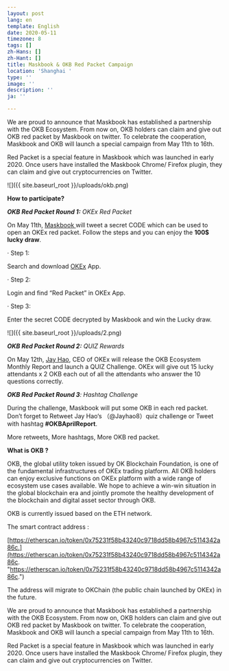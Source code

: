 ```yaml
---
layout: post
lang: en
template: English
date: 2020-05-11
timezone: 8
tags: []
zh-Hans: []
zh-Hant: []
title: Maskbook & OKB Red Packet Campaign
location: 'Shanghai '
type: ''
image: ''
description: ''
ja: ''

---
```

We are proud to announce that Maskbook has established a partnership with the OKB Ecosystem. From now on, OKB holders can claim and give out OKB red packet by Maskbook on twitter. To celebrate the cooperation, Maskbook and OKB will launch a special campaign from May 11th to 16th.

Red Packet is a special feature in Maskbook which was launched in early 2020. Once users have installed the Maskbook Chrome/ Firefox plugin, they can claim and give out cryptocurrencies on Twitter.

![]({{ site.baseurl_root }}/uploads/okb.png)

**How to participate?**

**_OKB Red Packet Round 1:_** _OKEx Red Packet_

On May 11th, [Maskbook ](https://twitter.com/realmaskbook)will tweet a secret CODE which can be used to open an OKEx red packet. Follow the steps and you can enjoy the **100$ lucky draw**.

· Step 1:

Search and download [OKEx](https://www.okex.com/) App.

· Step 2:

Login and find “Red Packet” in OKEx App.

· Step 3:

Enter the secret CODE decrypted by Maskbook and win the Lucky draw.

![]({{ site.baseurl_root }}/uploads/2.png)

**_OKB Red Packet Round 2:_** _QUIZ Rewards_

On May 12th, [Jay Hao](https://twitter.com/JayHao8), CEO of OKEx will release the OKB Ecosystem Monthly Report and launch a QUIZ Challenge. OKEx will give out 15 lucky attendants x 2 OKB each out of all the attendants who answer the 10 questions correctly.

**_OKB Red Packet Round 3_**_: Hashtag Challenge_

During the challenge, Maskbook will put some OKB in each red packet. Don’t forget to Retweet Jay Hao‘s （@Jayhao8）quiz challenge or Tweet with hashtag **#OKBAprilReport**.

More retweets, More hashtags, More OKB red packet.

**What is OKB ?**

OKB, the global utility token issued by OK Blockchain Foundation, is one of the fundamental infrastructures of OKEx trading platform. All OKB holders can enjoy exclusive functions on OKEx platform with a wide range of ecosystem use cases available. We hope to achieve a win-win situation in the global blockchain era and jointly promote the healthy development of the blockchain and digital asset sector through OKB.

OKB is currently issued based on the ETH network.

The smart contract address :

[https://etherscan.io/token/0x75231f58b43240c9718dd58b4967c5114342a86c.](https://etherscan.io/token/0x75231f58b43240c9718dd58b4967c5114342a86c. "https://etherscan.io/token/0x75231f58b43240c9718dd58b4967c5114342a86c.")

The address will migrate to OKChain (the public chain launched by OKEx) in the future.

We are proud to announce that Maskbook has established a partnership with the OKB Ecosystem. From now on, OKB holders can claim and give out OKB red packet by Maskbook on twitter. To celebrate the cooperation, Maskbook and OKB will launch a special campaign from May 11th to 16th.

Red Packet is a special feature in Maskbook which was launched in early 2020. Once users have installed the Maskbook Chrome/ Firefox plugin, they can claim and give out cryptocurrencies on Twitter.